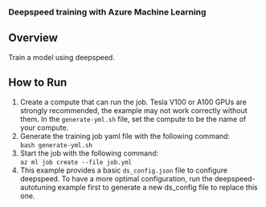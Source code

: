 ### Deepspeed training with Azure Machine Learning
## Overview
Train a model using deepspeed.
## How to Run
1. Create a compute that can run the job. Tesla V100 or A100 GPUs are strongly recommended, the example may not work correctly without them. In the ``generate-yml.sh`` file, set the compute to be the name of your compute.
2. Generate the training job yaml file with the following command:<br />
```bash generate-yml.sh```
3. Start the job with the following command:<br />
```az ml job create --file job.yml```
4. This example provides a basic ``ds_config.json`` file to configure deepspeed. To have a more optimal configuration, run the deepspeed-autotuning example first to generate a new ds_config file to replace this one.